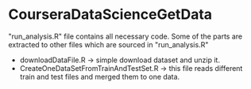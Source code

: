 CourseraDataScienceGetData
==========================



"run_analysis.R" file contains all necessary code. Some of the parts are extracted to other files which are sourced in "run_analysis.R"

- downloadDataFile.R -> simple download dataset and unzip it.
- CreateOneDataSetFromTrainAndTestSet.R -> this file reads different train and test files and merged them to one data. 


